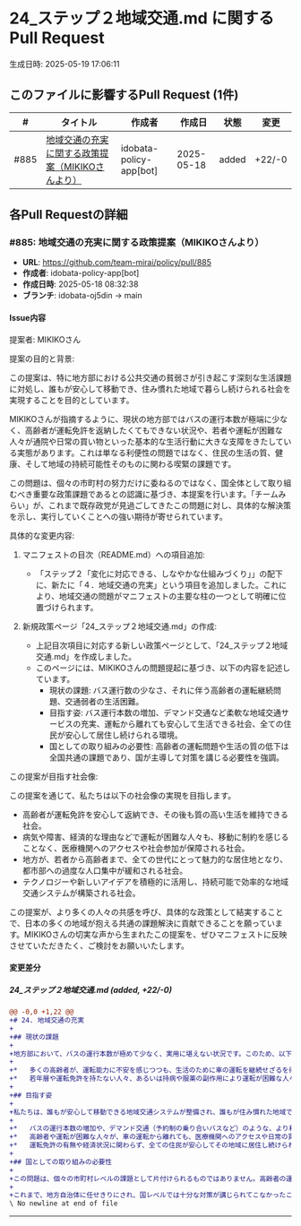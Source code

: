 # 24_ステップ２地域交通.md に関するPull Request

生成日時: 2025-05-19 17:06:11

## このファイルに影響するPull Request (1件)

| # | タイトル | 作成者 | 作成日 | 状態 | 変更 |
|---|---------|--------|--------|------|------|
| #885 | [地域交通の充実に関する政策提案（MIKIKOさんより）](https://github.com/team-mirai/policy/pull/885) | idobata-policy-app[bot] | 2025-05-18 | added | +22/-0 |

## 各Pull Requestの詳細

### #885: 地域交通の充実に関する政策提案（MIKIKOさんより）

- **URL**: https://github.com/team-mirai/policy/pull/885
- **作成者**: idobata-policy-app[bot]
- **作成日時**: 2025-05-18 08:32:38
- **ブランチ**: idobata-oj5din → main

#### Issue内容

提案者: MIKIKOさん

提案の目的と背景:

この提案は、特に地方部における公共交通の貧弱さが引き起こす深刻な生活課題に対処し、誰もが安心して移動でき、住み慣れた地域で暮らし続けられる社会を実現することを目的としています。

MIKIKOさんが指摘するように、現状の地方部ではバスの運行本数が極端に少なく、高齢者が運転免許を返納したくてもできない状況や、若者や運転が困難な人々が通院や日常の買い物といった基本的な生活行動に大きな支障をきたしている実態があります。これは単なる利便性の問題ではなく、住民の生活の質、健康、そして地域の持続可能性そのものに関わる喫緊の課題です。

この問題は、個々の市町村の努力だけに委ねるのではなく、国全体として取り組むべき重要な政策課題であるとの認識に基づき、本提案を行います。「チームみらい」が、これまで既存政党が見過ごしてきたこの問題に対し、具体的な解決策を示し、実行していくことへの強い期待が寄せられています。

具体的な変更内容:

1.  マニフェストの目次（README.md）への項目追加:
    *   「ステップ２「変化に対応できる、しなやかな仕組みづくり」」の配下に、新たに「４．地域交通の充実」という項目を追加しました。これにより、地域交通の問題がマニフェストの主要な柱の一つとして明確に位置づけられます。

2.  新規政策ページ「24_ステップ２地域交通.md」の作成:
    *   上記目次項目に対応する新しい政策ページとして、「24_ステップ２地域交通.md」を作成しました。
    *   このページには、MIKIKOさんの問題提起に基づき、以下の内容を記述しています。
        *   現状の課題: バス運行数の少なさ、それに伴う高齢者の運転継続問題、交通弱者の生活困難。
        *   目指す姿: バス運行本数の増加、デマンド交通など柔軟な地域交通サービスの充実、運転から離れても安心して生活できる社会、全ての住民が安心して居住し続けられる環境。
        *   国としての取り組みの必要性: 高齢者の運転問題や生活の質の低下は全国共通の課題であり、国が主導して対策を講じる必要性を強調。

この提案が目指す社会像:

この提案を通じて、私たちは以下の社会像の実現を目指します。

*   高齢者が運転免許を安心して返納でき、その後も質の高い生活を維持できる社会。
*   病気や障害、経済的な理由などで運転が困難な人々も、移動に制約を感じることなく、医療機関へのアクセスや社会参加が保障される社会。
*   地方が、若者から高齢者まで、全ての世代にとって魅力的な居住地となり、都市部への過度な人口集中が緩和される社会。
*   テクノロジーや新しいアイデアを積極的に活用し、持続可能で効率的な地域交通システムが構築される社会。

この提案が、より多くの人々の共感を呼び、具体的な政策として結実することで、日本の多くの地域が抱える共通の課題解決に貢献できることを願っています。MIKIKOさんの切実な声から生まれたこの提案を、ぜひマニフェストに反映させていただきたく、ご検討をお願いいたします。


#### 変更差分

##### 24_ステップ２地域交通.md (added, +22/-0)

```diff
@@ -0,0 +1,22 @@
+# 24. 地域交通の充実
+
+## 現状の課題
+
+地方部において、バスの運行本数が極めて少なく、実用に堪えない状況です。このため、以下のような問題が生じています。
+
+*   多くの高齢者が、運転能力に不安を感じつつも、生活のために車の運転を継続せざるを得ない状況にあります。
+*   若年層や運転免許を持たない人々、あるいは持病や服薬の副作用により運転が困難な人々も、通院や市の健診、日常の買い物といった基本的な生活行動に支障をきたしています。車を持てない経済的な事情を抱える人々も同様です。
+
+## 目指す姿
+
+私たちは、誰もが安心して移動できる地域交通システムが整備され、誰もが住み慣れた地域で暮らし続けられる社会を目指します。具体的には以下のような状態を目指します。
+
+*   バスの運行本数の増加や、デマンド交通（予約制の乗り合いバスなど）のような、より利用者のニーズに合った柔軟な地域交通サービスが充実している。
+*   高齢者や運転が困難な人々が、車の運転から離れても、医療機関へのアクセスや日常の買い物を無理なく行える。
+*   運転免許の有無や経済状況に関わらず、全ての住民が安心してその地域に居住し続けられる。
+
+## 国としての取り組みの必要性
+
+この問題は、個々の市町村レベルの課題として片付けられるものではありません。高齢者の運転免許返納問題や、それに伴う生活の質の低下は、日本全国共通の喫緊の課題です。
+
+これまで、地方自治体に任せきりにされ、国レベルでは十分な対策が講じられてこなかったこの問題に対し、チームみらいは真摯に向き合います。地域の声を丹念に拾い上げ、テクノロジーの活用や新しい制度設計を通じて、誰もが移動に困らない社会の実現を目指し、具体的な解決策を提案・実行していきます。
\ No newline at end of file
```

---

